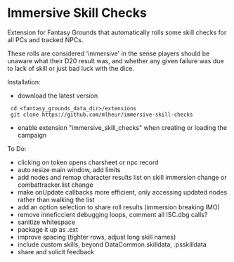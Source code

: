 # Immersive Skill Checks

Extension for Fantasy Grounds that automatically rolls some skill checks for all PCs and tracked NPCs.

These rolls are considered 'immersive' in the sense players should be unaware what their D20 result was, and whether any given failure was due to lack of skill or just bad luck with the dice.

Installation:
 - download the latest version
```
 cd <fantasy_grounds_data_dir>/extensions
 git clone https://github.com/mlheur/immersive-skill-checks
```
 - enable extension "immersive_skill_checks" when creating or loading the campaign

To Do:
 - clicking on token opens charsheet or npc record
 - auto resize main window, add limits
 - add nodes and remap character results list on skill immersion change or combattracker.list change
 - make onUpdate callbacks more efficient, only accessing updated nodes rather than walking the list
 - add an option selection to share roll results (immersion breaking IMO)
 - remove inneficcient debugging loops, comment all ISC.dbg calls?
 - sanitize whitespace
 - package it up as .ext
 - improve spacing (tighter rows, adjust long skill names)
 - include custom skills, beyond DataCommon.skilldata, .psskilldata
 - share and solicit feedback
